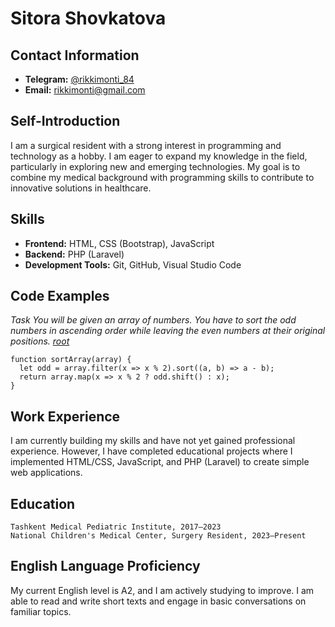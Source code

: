 # Sitora Shovkatova
## Contact Information
- **Telegram:** [@rikkimonti_84](https://t.me/rikkimonti_84)
- **Email:** rikkimonti@gmail.com

## Self-Introduction
I am a surgical resident with a strong interest in programming and technology as a hobby. I am eager to expand my knowledge in the field, particularly in exploring new and emerging technologies. My goal is to combine my medical background with programming skills to contribute to innovative solutions in healthcare.

## Skills
- **Frontend:** HTML, CSS (Bootstrap), JavaScript
- **Backend:** PHP (Laravel)
- **Development Tools:** Git, GitHub, Visual Studio Code
  
## Code Examples
*Task
You will be given an array of numbers. You have to sort the odd numbers in ascending order while leaving the even numbers at their original positions. [root](https://www.codewars.com/kata/sort-the-odd)*
```
function sortArray(array) {
  let odd = array.filter(x => x % 2).sort((a, b) => a - b);
  return array.map(x => x % 2 ? odd.shift() : x);
}
```
## Work Experience
I am currently building my skills and have not yet gained professional experience. However, I have completed educational projects where I implemented HTML/CSS, JavaScript, and PHP (Laravel) to create simple web applications.
## Education

    Tashkent Medical Pediatric Institute, 2017–2023
    National Children's Medical Center, Surgery Resident, 2023–Present

## English Language Proficiency

My current English level is A2, and I am actively studying to improve. I am able to read and write short texts and engage in basic conversations on familiar topics.
